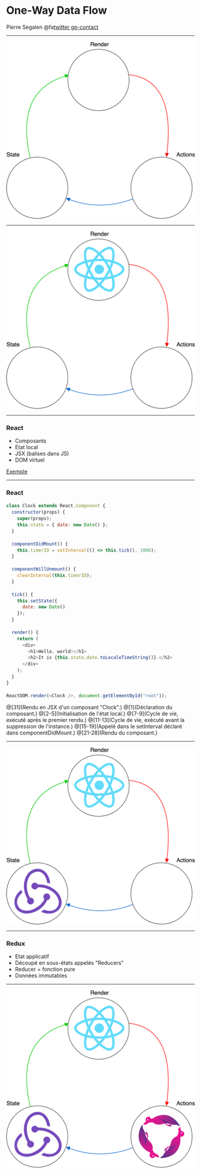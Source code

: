 # One-Way Data Flow

Pierre Segalen
@fa[twitter gp-contact](@psegalen)

---

![Principe](images/OneWayDataFlow.png)

---

![Render](images/OneWayDataFlow_render.png)

---

### React

* Composants
* Etat local
* JSX (balises dans JS)
* DOM virtuel

[Exemple](https://codepen.io/gaearon/pen/amqdNA?editors=0010)

---

### React

```javascript
class Clock extends React.Component {
  constructor(props) {
    super(props);
    this.state = { date: new Date() };
  }

  componentDidMount() {
    this.timerID = setInterval(() => this.tick(), 1000);
  }

  componentWillUnmount() {
    clearInterval(this.timerID);
  }

  tick() {
    this.setState({
      date: new Date()
    });
  }

  render() {
    return (
      <div>
        <h1>Hello, world!</h1>
        <h2>It is {this.state.date.toLocaleTimeString()}.</h2>
      </div>
    );
  }
}

ReactDOM.render(<Clock />, document.getElementById("root"));
```

@[31](Rendu en JSX d'un composant "Clock".)
@[1](Déclaration du composant.)
@[2-5](Initialisation de l'état local.)
@[7-9](Cycle de vie, exécuté après le premier rendu.)
@[11-13](Cycle de vie, exécuté avant la suppression de l'instance.)
@[15-19](Appelé dans le setInterval déclaré dans componentDidMount.)
@[21-28](Rendu du composant.)

---

![State](images/OneWayDataFlow_state.png)

---

### Redux

* Etat applicatif
* Découpé en sous-états appelés "Reducers"
* Reducer = fonction pure
* Données immutables

---

![Actions](images/OneWayDataFlow_actions.png)
